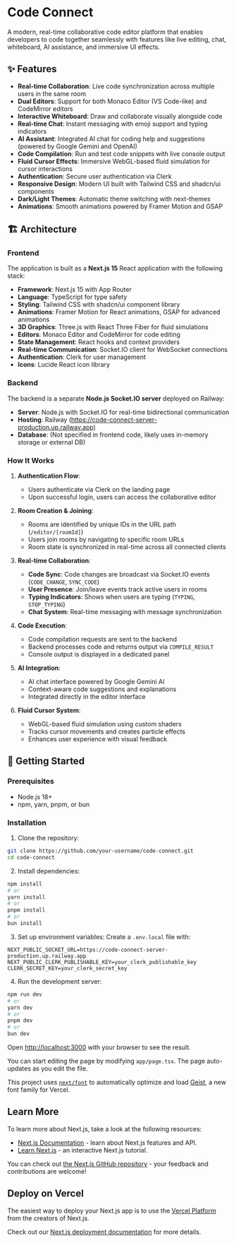 # Code Connect

A modern, real-time collaborative code editor platform that enables developers to code together seamlessly with features like live editing, chat, whiteboard, AI assistance, and immersive UI effects.

## ✨ Features

- **Real-time Collaboration**: Live code synchronization across multiple users in the same room
- **Dual Editors**: Support for both Monaco Editor (VS Code-like) and CodeMirror editors
- **Interactive Whiteboard**: Draw and collaborate visually alongside code
- **Real-time Chat**: Instant messaging with emoji support and typing indicators
- **AI Assistant**: Integrated AI chat for coding help and suggestions (powered by Google Gemini and OpenAI)
- **Code Compilation**: Run and test code snippets with live console output
- **Fluid Cursor Effects**: Immersive WebGL-based fluid simulation for cursor interactions
- **Authentication**: Secure user authentication via Clerk
- **Responsive Design**: Modern UI built with Tailwind CSS and shadcn/ui components
- **Dark/Light Themes**: Automatic theme switching with next-themes
- **Animations**: Smooth animations powered by Framer Motion and GSAP

## 🏗️ Architecture

### Frontend
The application is built as a **Next.js 15** React application with the following stack:

- **Framework**: Next.js 15 with App Router
- **Language**: TypeScript for type safety
- **Styling**: Tailwind CSS with shadcn/ui component library
- **Animations**: Framer Motion for React animations, GSAP for advanced animations
- **3D Graphics**: Three.js with React Three Fiber for fluid simulations
- **Editors**: Monaco Editor and CodeMirror for code editing
- **State Management**: React hooks and context providers
- **Real-time Communication**: Socket.IO client for WebSocket connections
- **Authentication**: Clerk for user management
- **Icons**: Lucide React icon library

### Backend
The backend is a separate **Node.js Socket.IO server** deployed on Railway:

- **Server**: Node.js with Socket.IO for real-time bidirectional communication
- **Hosting**: Railway (https://code-connect-server-production.up.railway.app)
- **Database**: (Not specified in frontend code, likely uses in-memory storage or external DB)

### How It Works

1. **Authentication Flow**:
   - Users authenticate via Clerk on the landing page
   - Upon successful login, users can access the collaborative editor

2. **Room Creation & Joining**:
   - Rooms are identified by unique IDs in the URL path (`/editor/[roomId]`)
   - Users join rooms by navigating to specific room URLs
   - Room state is synchronized in real-time across all connected clients

3. **Real-time Collaboration**:
   - **Code Sync**: Code changes are broadcast via Socket.IO events (`CODE_CHANGE`, `SYNC_CODE`)
   - **User Presence**: Join/leave events track active users in rooms
   - **Typing Indicators**: Shows when users are typing (`TYPING`, `STOP_TYPING`)
   - **Chat System**: Real-time messaging with message synchronization

4. **Code Execution**:
   - Code compilation requests are sent to the backend
   - Backend processes code and returns output via `COMPILE_RESULT`
   - Console output is displayed in a dedicated panel

5. **AI Integration**:
   - AI chat interface powered by Google Gemini AI
   - Context-aware code suggestions and explanations
   - Integrated directly in the editor interface

6. **Fluid Cursor System**:
   - WebGL-based fluid simulation using custom shaders
   - Tracks cursor movements and creates particle effects
   - Enhances user experience with visual feedback

## 🚀 Getting Started

### Prerequisites
- Node.js 18+
- npm, yarn, pnpm, or bun

### Installation

1. Clone the repository:
```bash
git clone https://github.com/your-username/code-connect.git
cd code-connect
```

2. Install dependencies:
```bash
npm install
# or
yarn install
# or
pnpm install
# or
bun install
```

3. Set up environment variables:
Create a `.env.local` file with:
```env
NEXT_PUBLIC_SOCKET_URL=https://code-connect-server-production.up.railway.app
NEXT_PUBLIC_CLERK_PUBLISHABLE_KEY=your_clerk_publishable_key
CLERK_SECRET_KEY=your_clerk_secret_key
```

4. Run the development server:
```bash
npm run dev
# or
yarn dev
# or
pnpm dev
# or
bun dev
```

Open [http://localhost:3000](http://localhost:3000) with your browser to see the result.

You can start editing the page by modifying `app/page.tsx`. The page auto-updates as you edit the file.

This project uses [`next/font`](https://nextjs.org/docs/app/building-your-application/optimizing/fonts) to automatically optimize and load [Geist](https://vercel.com/font), a new font family for Vercel.

## Learn More

To learn more about Next.js, take a look at the following resources:

- [Next.js Documentation](https://nextjs.org/docs) - learn about Next.js features and API.
- [Learn Next.js](https://nextjs.org/learn) - an interactive Next.js tutorial.

You can check out [the Next.js GitHub repository](https://github.com/vercel/next.js) - your feedback and contributions are welcome!

## Deploy on Vercel

The easiest way to deploy your Next.js app is to use the [Vercel Platform](https://vercel.com/new?utm_medium=default-template&filter=next.js&utm_source=create-next-app&utm_campaign=create-next-app-readme) from the creators of Next.js.

Check out our [Next.js deployment documentation](https://nextjs.org/docs/app/building-your-application/deploying) for more details.
